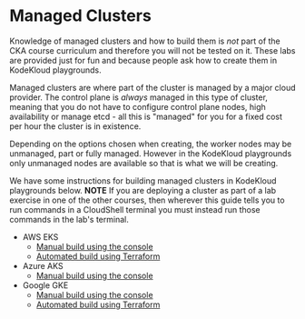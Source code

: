 # Managed Clusters

Knowledge of managed clusters and how to build them is *not* part of the CKA course curriculum and therefore you will not be tested on it. These labs are provided just for fun and because people ask how to create them in KodeKloud playgrounds.

Managed clusters are where part of the cluster is managed by a major cloud provider. The control plane is *always* managed in this type of cluster, meaning that you do not have to configure control plane nodes, high availability or manage etcd - all this is "managed" for you for a fixed cost per hour the cluster is in existence.

Depending on the options chosen when creating, the worker nodes may be unmanaged, part or fully managed. However in the KodeKloud playgrounds only unmanaged nodes are available so that is what we will be creating.

We have some instructions for building managed clusters in KodeKloud playgrounds below. **NOTE** If you are deploying a cluster as part of a lab exercise in one of the other courses, then wherever this guide tells you to run commands in a CloudShell terminal you must instead run those commands in the lab's terminal.

* AWS EKS
    * [Manual build using the console](./eks/console/README.md)
    * [Automated build using Terraform](https://github.com/kodekloudhub/amazon-elastic-kubernetes-service-course/blob/main/docs/playground.md)
* Azure AKS
    * [Manual build using the console](./aks/console/README.md)
* Google GKE
    * [Manual build using the console](./gke/console/README.md)
    * [Automated build using Terraform](./gke/terraform/README.md)

